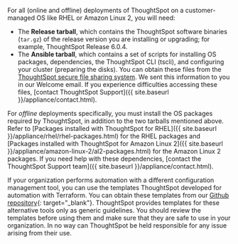For all (online and offline) deployments of ThoughtSpot on a customer-managed OS like RHEL or Amazon Linux 2, you will need:
- The **Release tarball**, which contains the ThoughtSpot software binaries (`tar.gz`) of the release version you are installing or upgrading; for example, ThoughtSpot Release 6.0.4.
- The **Ansible tarball**, which contains a set of scripts for installing OS packages, dependencies, the ThoughtSpot CLI (tscli), and configuring your cluster (preparing the disks).
You can obtain these files from the <a href="https://thoughtspot.egnyte.com/" target="_blank">ThoughtSpot secure file sharing system</a>. We sent this information to you in our Welcome email. If you experience difficulties accessing these files, [contact ThoughtSpot Support]({{ site.baseurl }}/appliance/contact.html).

For *offline* deployments specifically, you must install the OS packages required by ThoughtSpot, in addition to the two tarballs mentioned above. Refer to [Packages installed with ThoughtSpot for RHEL]({{ site.baseurl }}/appliance/rhel/rhel-packages.html) for the RHEL packages and [Packages installed with ThoughtSpot for Amazon Linux 2]({{ site.baseurl }}/appliance/amazon-linux-2/al2-packages.html) for the Amazon Linux 2 packages. If you need help with these dependencies, [contact the ThoughtSpot Support team]({{ site.baseurl }}/appliance/contact.html).

If your organization performs automation with a different configuration management tool, you can use the templates ThoughtSpot developed for automation with Terraform. You can obtain these templates from our [Github repository](https://github.com/thoughtspot/community-tools/tree/master/ThoughtSpot_Cloud_deployments/AWS/template_Homogeneous_cluster_ssm){: target="_blank"}. ThoughtSpot provides templates for these alternative tools only as generic guidelines. You should review the templates before using them and make sure that they are safe to use in your organization. In no way can ThoughtSpot be held responsible for any issue arising from their use.
